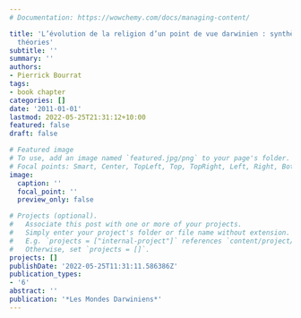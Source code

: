 ```yaml
---
# Documentation: https://wowchemy.com/docs/managing-content/

title: 'L’évolution de la religion d’un point de vue darwinien : synthèse des différentes
  théories'
subtitle: ''
summary: ''
authors:
- Pierrick Bourrat
tags:
- book chapter
categories: []
date: '2011-01-01'
lastmod: 2022-05-25T21:31:12+10:00
featured: false
draft: false

# Featured image
# To use, add an image named `featured.jpg/png` to your page's folder.
# Focal points: Smart, Center, TopLeft, Top, TopRight, Left, Right, BottomLeft, Bottom, BottomRight.
image:
  caption: ''
  focal_point: ''
  preview_only: false

# Projects (optional).
#   Associate this post with one or more of your projects.
#   Simply enter your project's folder or file name without extension.
#   E.g. `projects = ["internal-project"]` references `content/project/deep-learning/index.md`.
#   Otherwise, set `projects = []`.
projects: []
publishDate: '2022-05-25T11:31:11.586386Z'
publication_types:
- '6'
abstract: ''
publication: '*Les Mondes Darwiniens*'
---
```

